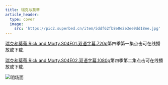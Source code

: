 ```yaml
---
title: 瑞克与莫蒂
article_header:
  type: cover
  image:
    src: 'https://pic2.superbed.cn/item/5ddf62fb8e0e2e3ee9dd18ee.jpg'
---
```




[瑞克和莫蒂.Rick.and.Morty.S04E01.双语字幕.720p](https://jxjjxy-my.sharepoint.com/:v:/g/personal/cloud_site_t_odmail_cn/EUar2T-2QDxIgNm6OCxyyWkBsF_gzX91eXl6b0O61nr6ug?e=5p45N5)第四季第一集点击可在线播放或下载.



[瑞克和莫蒂.Rick.and.Morty.S04E02.双语字幕.1080p](https://jxjjxy-my.sharepoint.com/:v:/g/personal/cloud_site_t_odmail_cn/EUar2T-2QDxIgNm6OCxyyWkBsF_gzX91eXl6b0O61nr6ug?e=5p45N5)第四季第二集点击可在线播放或下载.







![明场面](https://pic3.superbed.cn/item/5ddf5f028e0e2e3ee9dc9eec.gif)


